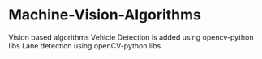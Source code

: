 # Machine-Vision-Algorithms
Vision based algorithms
Vehicle Detection is added using opencv-python libs
Lane detection using openCV-python libs